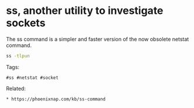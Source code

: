 # ss, another utility to investigate sockets

The ss command is a simpler and faster version of the now obsolete netstat command. 

```bash
ss -tlpun
```

Tags:
```
#ss #netstat #socket
```

Related:
```
* https://phoenixnap.com/kb/ss-command
```
